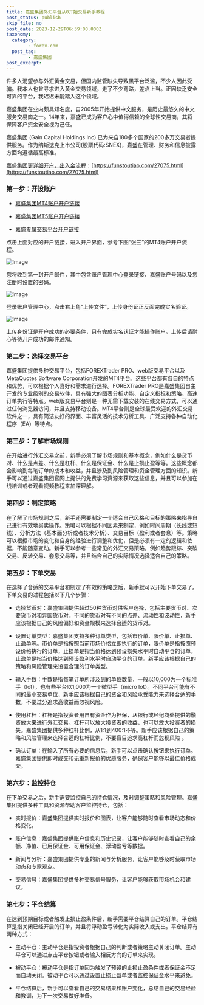 ```yaml
---
title: 嘉盛集团外汇平台从0开始交易新手教程
post_status: publish
skip_file: no
post_date: 2023-12-29T06:39:00.000Z
taxonomy:
  category:
        - forex-com
  post_tag:
        - 嘉盛集团
post_excerpt: 
---
```

许多人渴望参与外汇黄金交易，但国内监管缺失导致黑平台泛滥，不少人因此受骗。我本人也曾寻求进入黄金交易领域，走了不少弯路，差点上当。正因缺乏安全可靠的平台，我迟迟未能踏入这个领域。

嘉盛集团在业内颇具知名度，自2005年开始提供中文服务，是历史最悠久的中文服务交易商之一。14年来，嘉盛已成为客户心中值得信赖的全球性交易商，其将保障客户资金安全视为己任。

嘉盛集团 (Gain Capital Holdings Inc) 已为来自180多个国家的200多万交易者提供服务。作为纳斯达克上市公司(股票代码:SNEX)，嘉盛在管理、财务和信息披露方面均遵循最高标准。

[嘉盛集团更详细开户，出入金流程](https://funstoutiao.com/27075.html)：[https://funstoutiao.com/27075.html](https://funstoutiao.com/27075.html)

### 第一步：开设账户

* [嘉盛集团MT4账户开户链接](https://s.ssgg.net/jsmt4)

* [嘉盛集团MT5账户开户链接](https://s.ssgg.net/jsmt5)

* [嘉盛专属交易平台开户链接](https://s.ssgg.net/js)

点击上面对应的开户链接，进入开户界面，参考下图“张三”的MT4账户开户流程。

![Image](https://prod-files-secure.s3.us-west-2.amazonaws.com/39ed1227-6d7d-4570-be36-9ccd4a2c4241/7a167aea-686b-400d-af59-4e18eb607a40/640.png?X-Amz-Algorithm=AWS4-HMAC-SHA256&X-Amz-Content-Sha256=UNSIGNED-PAYLOAD&X-Amz-Credential=ASIAZI2LB466XM2FQEBB%2F20250703%2Fus-west-2%2Fs3%2Faws4_request&X-Amz-Date=20250703T041310Z&X-Amz-Expires=3600&X-Amz-Security-Token=IQoJb3JpZ2luX2VjEAMaCXVzLXdlc3QtMiJGMEQCIDzxnGdTZDiT1RbLzvz8Cx2m%2FVq8lXsZmcdFT2CFnVrbAiAIqwwOJsbEjIyr8UeHemiuVKSTBjAkHxA9hZRYguC6GSqIBAj8%2F%2F%2F%2F%2F%2F%2F%2F%2F%2F8BEAAaDDYzNzQyMzE4MzgwNSIMjBm1ThpJt5Ac49trKtwDMLSEvCQmXux6qy9v0xhgtc96j1qnY6FGPeC8EoGB1GBUhVaUkRK%2BY5EBUA0scq5AACQVgy3jjAKDi4SoKEe9ex1lqAw%2BHCCeWCSRH8Ygpb0gDTt%2B%2FBybZh1mdKoVI0MtOZWsOj3naA%2BGJNnH8UOa2qWuyQ%2FXIXMM0LJ2k511an5oxq0FFW1jOCRYSTeYIXi1ZZuG4paxw2u4QCw79GeRtU018yKxMhib3S1cEcxUt%2FuFBealQe%2F0F%2FKi6fF%2FfWd%2FaV2%2FesnFiWtgzMqcH9o5k4FCWxFZEvgL6Kqtpkh%2BqrnXOwqqnT17ROTxdwtYvj9EWpK9AhzNQroZfcADpJfWnm2gKZlQ8EbUKbb19NTyffrN1jzm%2F6aFYe%2BiDEhGbq0vuIpsQIMvwmp3meAQL1PnlUVsj1xKTQNLkMiVaP9ShkRSoHX3I9iT%2FPpsFFLYy6z%2B1BkeqJDopoMUEuNh%2F2h81HO5k8jdT5CntLJA9bpq2tselimJB5cv4uPBAC05EV2h%2FdYeVru69t%2Fh6Y2l0AnORHWidyV7De2399g4Vy9MUJPdgdQqkWfe%2FfAzf99286jOqMEOcuIAAqqHas8%2F50nlM%2BDoCAZa3JSzw4FRAZPYvoTOGk237Cbf1IqdxeAwq%2BqXwwY6pgEh4Ub7lxBluzSLrdoN63HUMxFgTzUn2IFhcBeFhvTU5LVMZIf1oI0mLw%2F5rvoGFgicnTlcczJFgspRJ80EB9ns68MI1qpBgKL1hAvY7xgdDkZtAaA7r6HJ7LlVAMti7IGZf4nukEkItu7fm%2BLgjWbWTmeKng%2BX%2FO2ZbjiGqm0acdtMg34N1MIfJBz1OZUsizClzVDmqkm0kRVkpJAcKSJpOx1BLbbW&X-Amz-Signature=a0f94cd55f6819a487eb109b6c0066e1ced1340eeeab6f667cb73bab156a6707&X-Amz-SignedHeaders=host&x-amz-checksum-mode=ENABLED&x-id=GetObject)

您将收到第一封开户邮件，其中包含账户管理中心登录链接、嘉盛账户号码以及您注册时设置的密码。

![Image](https://prod-files-secure.s3.us-west-2.amazonaws.com/39ed1227-6d7d-4570-be36-9ccd4a2c4241/eaa1c6b3-2877-4284-a0e1-530e222c27fb/image.png?X-Amz-Algorithm=AWS4-HMAC-SHA256&X-Amz-Content-Sha256=UNSIGNED-PAYLOAD&X-Amz-Credential=ASIAZI2LB466XM2FQEBB%2F20250703%2Fus-west-2%2Fs3%2Faws4_request&X-Amz-Date=20250703T041310Z&X-Amz-Expires=3600&X-Amz-Security-Token=IQoJb3JpZ2luX2VjEAMaCXVzLXdlc3QtMiJGMEQCIDzxnGdTZDiT1RbLzvz8Cx2m%2FVq8lXsZmcdFT2CFnVrbAiAIqwwOJsbEjIyr8UeHemiuVKSTBjAkHxA9hZRYguC6GSqIBAj8%2F%2F%2F%2F%2F%2F%2F%2F%2F%2F8BEAAaDDYzNzQyMzE4MzgwNSIMjBm1ThpJt5Ac49trKtwDMLSEvCQmXux6qy9v0xhgtc96j1qnY6FGPeC8EoGB1GBUhVaUkRK%2BY5EBUA0scq5AACQVgy3jjAKDi4SoKEe9ex1lqAw%2BHCCeWCSRH8Ygpb0gDTt%2B%2FBybZh1mdKoVI0MtOZWsOj3naA%2BGJNnH8UOa2qWuyQ%2FXIXMM0LJ2k511an5oxq0FFW1jOCRYSTeYIXi1ZZuG4paxw2u4QCw79GeRtU018yKxMhib3S1cEcxUt%2FuFBealQe%2F0F%2FKi6fF%2FfWd%2FaV2%2FesnFiWtgzMqcH9o5k4FCWxFZEvgL6Kqtpkh%2BqrnXOwqqnT17ROTxdwtYvj9EWpK9AhzNQroZfcADpJfWnm2gKZlQ8EbUKbb19NTyffrN1jzm%2F6aFYe%2BiDEhGbq0vuIpsQIMvwmp3meAQL1PnlUVsj1xKTQNLkMiVaP9ShkRSoHX3I9iT%2FPpsFFLYy6z%2B1BkeqJDopoMUEuNh%2F2h81HO5k8jdT5CntLJA9bpq2tselimJB5cv4uPBAC05EV2h%2FdYeVru69t%2Fh6Y2l0AnORHWidyV7De2399g4Vy9MUJPdgdQqkWfe%2FfAzf99286jOqMEOcuIAAqqHas8%2F50nlM%2BDoCAZa3JSzw4FRAZPYvoTOGk237Cbf1IqdxeAwq%2BqXwwY6pgEh4Ub7lxBluzSLrdoN63HUMxFgTzUn2IFhcBeFhvTU5LVMZIf1oI0mLw%2F5rvoGFgicnTlcczJFgspRJ80EB9ns68MI1qpBgKL1hAvY7xgdDkZtAaA7r6HJ7LlVAMti7IGZf4nukEkItu7fm%2BLgjWbWTmeKng%2BX%2FO2ZbjiGqm0acdtMg34N1MIfJBz1OZUsizClzVDmqkm0kRVkpJAcKSJpOx1BLbbW&X-Amz-Signature=b9cb2b853b624c534e5f358554870f14c2dddcd1b23e009202a5b74ea0bcf833&X-Amz-SignedHeaders=host&x-amz-checksum-mode=ENABLED&x-id=GetObject)

登录账户管理中心，点击右上角“上传文件”，上传身份证正反面完成实名验证。

![Image](https://prod-files-secure.s3.us-west-2.amazonaws.com/39ed1227-6d7d-4570-be36-9ccd4a2c4241/54090639-09fc-46b4-a135-e0289f707147/image.png?X-Amz-Algorithm=AWS4-HMAC-SHA256&X-Amz-Content-Sha256=UNSIGNED-PAYLOAD&X-Amz-Credential=ASIAZI2LB466XM2FQEBB%2F20250703%2Fus-west-2%2Fs3%2Faws4_request&X-Amz-Date=20250703T041310Z&X-Amz-Expires=3600&X-Amz-Security-Token=IQoJb3JpZ2luX2VjEAMaCXVzLXdlc3QtMiJGMEQCIDzxnGdTZDiT1RbLzvz8Cx2m%2FVq8lXsZmcdFT2CFnVrbAiAIqwwOJsbEjIyr8UeHemiuVKSTBjAkHxA9hZRYguC6GSqIBAj8%2F%2F%2F%2F%2F%2F%2F%2F%2F%2F8BEAAaDDYzNzQyMzE4MzgwNSIMjBm1ThpJt5Ac49trKtwDMLSEvCQmXux6qy9v0xhgtc96j1qnY6FGPeC8EoGB1GBUhVaUkRK%2BY5EBUA0scq5AACQVgy3jjAKDi4SoKEe9ex1lqAw%2BHCCeWCSRH8Ygpb0gDTt%2B%2FBybZh1mdKoVI0MtOZWsOj3naA%2BGJNnH8UOa2qWuyQ%2FXIXMM0LJ2k511an5oxq0FFW1jOCRYSTeYIXi1ZZuG4paxw2u4QCw79GeRtU018yKxMhib3S1cEcxUt%2FuFBealQe%2F0F%2FKi6fF%2FfWd%2FaV2%2FesnFiWtgzMqcH9o5k4FCWxFZEvgL6Kqtpkh%2BqrnXOwqqnT17ROTxdwtYvj9EWpK9AhzNQroZfcADpJfWnm2gKZlQ8EbUKbb19NTyffrN1jzm%2F6aFYe%2BiDEhGbq0vuIpsQIMvwmp3meAQL1PnlUVsj1xKTQNLkMiVaP9ShkRSoHX3I9iT%2FPpsFFLYy6z%2B1BkeqJDopoMUEuNh%2F2h81HO5k8jdT5CntLJA9bpq2tselimJB5cv4uPBAC05EV2h%2FdYeVru69t%2Fh6Y2l0AnORHWidyV7De2399g4Vy9MUJPdgdQqkWfe%2FfAzf99286jOqMEOcuIAAqqHas8%2F50nlM%2BDoCAZa3JSzw4FRAZPYvoTOGk237Cbf1IqdxeAwq%2BqXwwY6pgEh4Ub7lxBluzSLrdoN63HUMxFgTzUn2IFhcBeFhvTU5LVMZIf1oI0mLw%2F5rvoGFgicnTlcczJFgspRJ80EB9ns68MI1qpBgKL1hAvY7xgdDkZtAaA7r6HJ7LlVAMti7IGZf4nukEkItu7fm%2BLgjWbWTmeKng%2BX%2FO2ZbjiGqm0acdtMg34N1MIfJBz1OZUsizClzVDmqkm0kRVkpJAcKSJpOx1BLbbW&X-Amz-Signature=ce0c55eedd67cabd8bba7228715e024249309f806463f7789ecd97ed6a80d83e&X-Amz-SignedHeaders=host&x-amz-checksum-mode=ENABLED&x-id=GetObject)

上传身份证是开户成功的必要条件，只有完成实名认证才能操作账户。上传后请耐心等待开户成功的邮件通知。

### 第二步：选择交易平台

嘉盛集团提供多种交易平台，包括FOREXTrader PRO、web版交易平台以及MetaQuotes Software Corporation开发的MT4平台。这些平台都有各自的特点和优势，可以根据个人喜好和需求进行选择。FOREXTrader PRO是嘉盛集团自主开发的专业级别的交易软件，具有强大的图表分析功能、自定义指标和策略、高速订单执行等特点。web版交易平台则是一种无需下载安装的在线交易方式，可以通过任何浏览器访问，并且支持移动设备。MT4平台则是全球最受欢迎的外汇交易软件之一，具有简洁友好的界面、丰富灵活的技术分析工具、广泛支持各种自动化程序（EA）等特点。

### 第三步：了解市场规则

在开始进行外汇交易之前，新手必须了解市场规则和基本概念，例如什么是货币对、什么是点差、什么是杠杆、什么是保证金、什么是止损止盈等等。这些概念都会影响到每笔订单的成本和收益，并且涉及到风险管理和资金管理方面的知识。新手可以通过嘉盛集团官网上提供的免费学习资源来获取这些信息，并且可以参加在线培训或者观看视频教程来加深理解。

### 第四步：制定策略

在了解了市场规则之后，新手还需要制定一个适合自己风格和目标的策略来指导自己进行有效地买卖操作。策略可以根据不同因素来制定，例如时间周期（长线或短线）、分析方法（基本面分析或者技术分析）、交易目标（盈利或者套息）等。策略可以根据市场的变化和自身的经验进行调整和优化，但是必须有一定的逻辑和依据，不能随意变动。新手可以参考一些常见的外汇交易策略，例如趋势跟踪、突破交易、反转交易、套息交易等，并且结合自己的实际情况选择适合自己的策略。

### 第五步：下单交易

在选择了合适的交易平台和制定了有效的策略之后，新手就可以开始下单交易了。下单交易的过程包括以下几个步骤：

* 选择货币对：嘉盛集团提供超过50种货币对供客户选择，包括主要货币对、次要货币对和异国货币对。不同的货币对有不同的点差、流动性和波动性，新手应该根据自己的风险偏好和资金规模来选择合适的货币对。

* 设置订单类型：嘉盛集团支持多种订单类型，包括市价单、限价单、止损单、止盈单等。市价单是指按照当前市场价格立即执行的订单，限价单是指按照预设价格执行的订单，止损单是指当价格达到预设损失水平时自动平仓的订单，止盈单是指当价格达到预设盈利水平时自动平仓的订单。新手应该根据自己的策略和风险管理来设置合理的订单类型。

* 输入手数：手数是指每笔订单所涉及到的单位数量，一般以10,000为一个标准手（lot），也有些平台以1,000为一个微型手（micro lot）。不同平台可能有不同的最小交易单位，新手应该根据自己的资金和风险承受能力来选择合适的手数，不要过分追求高收益而忽视风险。

* 使用杠杆：杠杆是指投资者用自有资金作为担保，从银行或经纪商处提供的融资放大来进行外汇交易。杠杆可以放大投资者的收益，也可以放大投资者的损失。嘉盛集团提供多种杠杆比例，从1:1到400:1不等。新手应该根据自己的策略和风险管理来选择合适的杠杆比例，不要盲目追求高杠杆而忽视风险 。

* 确认订单：在输入了所有必要的信息后，新手可以点击确认按钮来执行订单。嘉盛集团提供即时成交和无重新报价的优质服务，确保客户能够以最佳价格成交。

### 第六步：监控持仓

在下单交易之后，新手需要监控自己的持仓情况，及时调整策略和风险管理。嘉盛集团提供多种工具和资源帮助客户监控持仓，包括：

* 实时报价：嘉盛集团提供实时报价和图表，让客户能够随时查看市场动态和价格变化。

* 账户信息：嘉盛集团提供账户信息和历史记录，让客户能够随时查看自己的余额、净值、已用保证金、可用保证金、浮动盈亏等数据。

* 新闻与分析：嘉盛集团提供专业的新闻与分析服务，让客户能够及时获取市场动态和专家观点。

* 交易信号：嘉盛集团提供多种交易信号服务，让客户能够获取市场机会和建议。

### 第七步：平仓结算

在达到预期目标或者触发止损止盈条件后，新手需要平仓结算自己的订单。平仓结算是指关闭已经开启的订单，并且将浮动盈亏转化为实际收入或支出。平仓结算有两种方式：

* 主动平仓：主动平仓是指投资者根据自己的判断或者策略主动关闭订单。主动平仓可以通过点击平仓按钮或者输入相反方向的订单来实现。

* 被动平仓：被动平仓是指订单因为触发了预设的止损止盈条件或者保证金不足而自动关闭。被动平仓可以通过设置止损止盈单或者监控保证金水平来避免。

* 平仓结算后，新手可以查看自己的交易结果和账户变化，总结自己的交易经验和教训，为下一次交易做好准备。